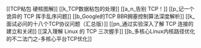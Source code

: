 [[TCP粘包 硬核图解]]
[[k_TCP数据粘包的处理]]
[[a_n_告别 TCP！]]
[[p_记一个诡异的 TCP 挥手乱序问题]]
[[b_Google的TCP BBR拥塞控制算法深度解析]]
[[k_面试必问的十八个TCP协议问题（汇总版）]]
[[pn_通过实验深入了解 TCP 连接的建立和关闭]]
[[深入理解 Linux 的 TCP 三次握手]]
[[b_多核心Linux内核路径优化的不二法门之-多核心平台TCP优化]]
